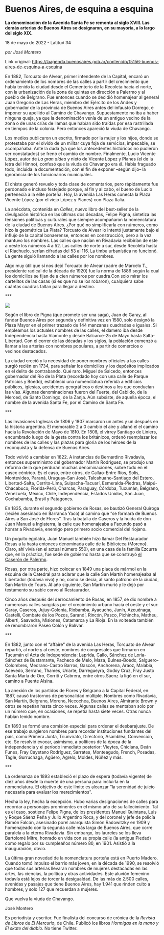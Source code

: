 # Buenos Aires, de esquina a esquina

**La denominación de la Avenida Santa Fe se remonta al siglo XVIII. Las demás arterias de Buenos Aires se designaron, en su mayoría, a lo largo del siglo XIX.**

18 de mayo de 2022 - Latitud 34

_por José Montero_

Link original: https://laagenda.buenosaires.gob.ar/contenido/15156-buenos-aires-de-esquina-a-esquina



En 1882, Torcuato de Alvear, primer intendente de la Capital, encaró un ordenamiento de los nombres de las calles a partir del crecimiento que había tenido la ciudad desde el Cementerio de la Recoleta hacia el norte, con la urbanización de la zona de quintas en dirección a Palermo y al pueblo de Belgrano. Fue entonces cuando se decidió homenajear al general Juan Gregorio de Las Heras, miembro del Ejército de los Andes y gobernador de la provincia de Buenos Aires antes del infausto Dorrego, e imponer su apellido al Camino de Chavango. Supuestamente no iba a haber ninguna queja, ya que la denominación venía de un antiguo vecino de la zona o de unas crías de llamas que habían sido traídas por esa rastrillada en tiempos de la colonia. Pero entonces apareció la viuda de Chavango.




Los medios publicaron un escrito, firmado por la mujer y los hijos, donde se protestaba por el olvido de un militar cuya foja de servicios, impecable, se acompañaba. Ante la duda (ya que los antecedentes históricos no pudieron ser constatados) se frenó el cambio de nombre. Finalmente, Lucio Vicente López, autor de *La gran aldea* y nieto de Vicente López y Planes (el de la letra del Himno), confesó que la viuda de Chavango era él. Había fraguado todo, incluida la documentación, con el fin de exponer –según dijo– la ignorancia de los funcionarios municipales.




El chiste generó revuelo y toda clase de comentarios, pero rápidamente fue perdonado e incluso festejado porque, al fin y al cabo, el bueno de Lucio pertenecía a la elite porteña. Hoy, la avenida Las Heras conecta la Plaza Vicente López (por el viejo López y Planes) con Plaza Italia.




La anécdota, contenida en *Calles*, nuevo libro del best-seller de la divulgación histórica en las últimas dos décadas, Felipe Pigna, sintetiza las tensiones políticas y culturales que siempre acompañaron la nomenclatura de la ciudad de Buenos Aires. ¿Por qué no simplificarla con números, como hizo la geométrica La Plata? Torcuato de Alvear lo intentó justamente bajo el influjo de la capital bonaerense, entonces en construcción, pero a la vez mantuvo los nombres. Las calles que nacían en Rivadavia recibirían de este a oeste los números 4 a 52. Las calles de norte a sur, desde Recoleta hasta el Riachuelo, serían cifradas del 53 al 116. La timba urbanística no funcionó. La gente siguió llamando a las calles por los nombres.




Algo muy útil que sí nos dejó Torcuato de Alvear (padre de Marcelo T., presidente radical de la década de 1920) fue la norma de 1886 según la cual los domicilios se fijan de a cien números por cuadra.Con solo mirar los cartelitos de las casas (si es que no se los robaron), cualquiera sabe cuántas cuadras faltan para llegar a destino.




\*\*\*




![](https://cdn.feater.me/files/images/239294/6497732c-db00-4f48-aa95-db42c05956cd.jpg)




Según el libro de Pigna (que promete ser una saga), Juan de Garay, al fundar Buenos Aires por segunda y definitiva vez en 1580, solo designó la Plaza Mayor en el primer trazado de 144 manzanas cuadradas e iguales. Si empleamos los actuales nombres de las calles, el damero iba desde Independencia hasta Viamonte y desde Balcarce-25 de Mayo hasta Salta-Libertad. Con el correr de las décadas y los siglos, la población comenzó a llamar a las arterias con nombres populares, a partir de comercios o vecinos destacados.




La ciudad creció y la necesidad de poner nombres oficiales a las calles surgió recién en 1734, para señalar los domicilios y los depósitos implicados en el delito de contrabando. Qué raro. Miguel de Salcedo, entonces gobernador del Río de la Plata (recordado hoy con una calle de Parque Patricios y Boedo), estableció una nomenclatura referida a edificios públicos, iglesias, accidentes geográficos o destinos a los que conducían las vías. Algunas denominaciones fueron del Fuerte, del Cabildo, de la Merced, de Santo Domingo, de la Zanja. Aún subsiste, de aquella época, el nombre de la avenida Santa Fe, por el Camino de Santa Fe.




\*\*\*




Las Invasiones Inglesas de 1806 y 1807 marcaron un antes y un después en la historia argentina. El memorable 2 a 0 cambió el aire y allanó el el camino hacia la Revolución de Mayo de 1810. En 1808, el virrey Santiago de Liniers, encumbrado luego de la gesta contra los británicos, ordenó reemplazar los nombres de las calles y las plazas para gloria de los héroes de la reconquista y la defensa de Buenos Aires.




Todo volvió a cambiar en 1822. A instancias de Bernardino Rivadavia, entonces superministro del gobernador Martín Rodríguez, se produjo una reforma de la que perduran muchas denominaciones, sobre todo en el casco céntrico. Es el caso, entre otros, de Callao-Entre Ríos, Solís, Montevideo, Paraná, Uruguay-San José, Talcahuano-Santiago del Estero, Libertad-Salta, Cerrito-Lima, Suipacha-Tacuarí, Esmeralda-Piedras, Maipú-Chacabuco, Florida-Perú, Charcas, Paraguay, Córdoba, Tucumán, Belgrano, Venezuela, México, Chile, Independencia, Estados Unidos, San Juan, Cochabamba, Brasil y Patagones.




En 1835, durante el segundo gobierno de Rosas, se bautizó General Quiroga (recién asesinado en Barranca Yaco) al camino que “se formará de Buenos Aires a San José de Flores”. Tras la batalla de Caseros y la huida de don Juan Manuel a Inglaterra, la calle que homenajeaba a Facundo pasó a honrar a Rivadavia, enemigo pero primero socio comercial del riojano.




Un poquito ególatra, Juan Manuel también hizo llamar Del Restaurador Rosas a la hasta entonces denominada calle de la Biblioteca (Moreno). Claro, ahí vivía (en el actual número 550), en una casa de la familia Ezcurra que, en la práctica, fue sede de gobierno hasta que se construyó [el Caserón de Palermo](https://laagenda.buenosaires.gob.ar/browse/2488-otros-autores?contenido=10589-historia-de-una-venganza).




Rosas, por otra parte, hizo colocar en 1849 una placa de mármol en la esquina de la Catedral para aclarar que la calle San Martín homenajeaba al Libertador (todavía vivo) y no, como se decía, al santo patrono de la ciudad, San Martín de Tours. Al año siguiente, San Martín murió y le dejó por testamento su sable corvo al Restaurador.




Cinco años después del derrocamiento de Rosas, en 1857, se dio nombre a numerosas calles surgidas por el crecimiento urbano hacia el oeste y el sur: Garay, Caseros, Jujuy-Colonia, Riobamba, Ayacucho, Junín, Azcuénaga, Castelli, Combate de los Pozos, Sarandí, Rincón, Pasco, Pichincha, Matheu, Alberti, Saavedra, Misiones, Catamarca y La Rioja. En la volteada también se renombraron Paseo Colón y Bolívar.




\*\*\*




En 1882, junto con el “affaire” de la avenida Las Heras, Torcuato de Alvear repartió, al norte y al oeste, nombres de congresales que firmaron en Tucumán el Acta de Independencia: Laprida, Gallo, Sánchez de Loria-Sánchez de Bustamante, Pacheco de Melo, Maza, Bulnes-Boedo, Salguero-Colombres, Medrano-Castro Barros, Gascón, Anchorena, Aráoz, Malabia, Acevedo, Serrano, Thames, Uriarte, Darregueyra, Godoy Cruz, Fray Justo Santa María de Oro, Gorriti y Cabrera, entre otros.Sáenz la ligó en el sur, camino a Puente Alsina.




La anexión de los partidos de Flores y Belgrano a la Capital Federal, en 1887, causó trastornos de personalidad múltiple. Nombres como Rivadavia, San Martín, Belgrano, Moreno, Necochea, Buenos Aires, Almirante Brown y otros se repetían hasta cinco veces. Algunas calles se mentaban solo por un número que, en ocasiones, se repetía hasta siete veces. Otras nunca habían tenido nombre.




En 1893 se formó una comisión especial para ordenar el desbarajuste. De ese trabajo surgieron nombres para recordar instituciones fundantes del país, como Primera Junta, Triunvirato, Directorio, Asamblea, Convención, etc. Se resolvió evocar, asimismo, a políticos de la época de la independencia y el período inmediato posterior: Vieytes, Chiclana, Deán Funes, Fray Cayetano Rodríguez, Sarratea, Monteagudo, French, Posadas, Tagle, Gurruchaga, Agüero, Agrelo, Moldes, Núñez y más.




\*\*\*




La ordenanza de 1893 estableció el plazo de espera (todavía vigente) de diez años desde la muerte de una persona para incluirla en la nomenclatura. El objetivo de este límite es alcanzar “la serenidad de juicio necesaria para evaluar los merecimientos”.




Hecha la ley, hecha la excepción. Hubo varias designaciones de calles para recordar a personajes prominentes en el mismo año de su fallecimiento. Tal es el caso, sostiene Felipe Pigna, de los presidentes Manuel Quintana, Luis y Roque Sáenz Peña y Julio Argentino Roca, y del coronel y jefe de policía Ramón Falcón, asesinado porel anarquista Simón Radowitzky en 1909 y homenajeado con la segunda calle más larga de Buenos Aires, que corre paralela a la eterna Rivadavia. Sin embargo, los laureles se los lleva Bartolomé Mitre, honrado en vida con su propia calle (la antigua Piedad) como regalo por su cumpleaños número 80, en 1901. Asistió a la inauguración, obvio.




La última gran novedad de la nomenclatura porteña está en Puerto Madero. Cuando tomó impulso el barrio más joven, en la década de 1990, se resolvió que todas sus arterias llevaran nombres de mujeres destacadas en las artes, las ciencias, la política y otras actividades. Este aluvión femenino todavía está lejos de torcer la desigualdad. De las más de 2.500 calles, avenidas y pasajes que tiene Buenos Aires, hay 1.941 que rinden culto a hombres, y solo 127 que recuerdan a mujeres.




Que vuelva la viuda de Chavango.




José Montero




Es periodista y escritor. Fue finalista del concurso de crónica de la *Revista de Libros* de *El Mercurio*, de Chile. Publicó los libros *Hormigas en la mano y El skate del diablo*. No tiene Twitter.



